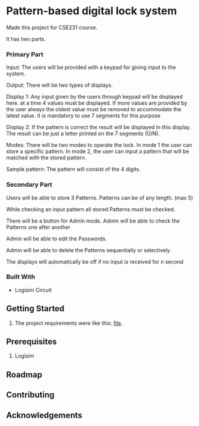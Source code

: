 # Pattern-based digital lock system

Made this project for CSE231 course.


It has two parts. 

### Primary Part

Input: The users will be provided with a keypad for giving input to the system.

Output: There will be two types of displays.

Display 1: Any input given by the users through keypad will be displayed here. at a time 4 values must be displayed. If more values are provided by the user always the oldest value must be removed to accommodate the latest value. It is mandatory to use 7 segments for this purpose

Display 2: If the pattern is correct the result will be displayed in this display. The result can be just a letter printed on the 7 segments (O/N).

Modes: There will be two modes to operate the lock. In mode 1 the user can store a specific pattern. In mode 2, the user can input a pattern that will be matched with the stored pattern. 

Sample pattern: The pattern will consist of the 4 digits.



### Secondary Part

Users will be able to store 3 Patterns. Patterns can be of any length. (max 5)

While checking an input pattern all stored Patterns must be checked.

There will be a button for Admin mode. Admin will be able to check the Patterns one after another

Admin will be able to edit the Passwords.

Admin will be able to delete the Patterns sequentially or selectively. 

The displays will automatically be off if no input is received for n second

### Built With

* Logisim Circuit

## Getting Started

1. The project requirements were like this: [file](Project_Requirements.docx).


## Prerequisites
1. Logisim

## Roadmap

## Contributing

## Acknowledgements
